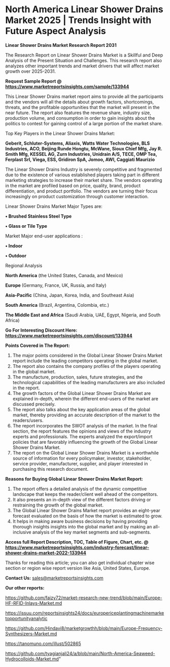# North America Linear Shower Drains Market 2025 | Trends Insight with Future Aspect Analysis

<strong>Linear Shower Drains Market Research Report 2031</strong>

The Research Report on Linear Shower Drains Market is a Skillful and Deep Analysis of the Present Situation and Challenges. This research report also analyzes other important trends and market drivers that will affect market growth over 2025-2031.

<strong>Request Sample Report @ <a href=https://www.marketreportsinsights.com/sample/133944>https://www.marketreportsinsights.com/sample/133944</a></strong>

This Linear Shower Drains market report aims to provide all the participants and the vendors will all the details about growth factors, shortcomings, threats, and the profitable opportunities that the market will present in the near future. The report also features the revenue share, industry size, production volume, and consumption in order to gain insights about the politics to contest for gaining control of a large portion of the market share.

Top Key Players in the Linear Shower Drains Market:

<strong>Geberit, Schluter-Systems, Aliaxis, Watts Water Technologies, BLS Industries, ACO, Beijing Runde Hongtu, McWane, Sioux Chief Mfg, Jay R. Smith Mfg, KESSEL AG, Zurn Industries, Unidrain A/S, TECE, OMP Tea, Ferplast Srl, Viega, ESS, Gridiron SpA, Jomoo, AWI, Caggiati Maurizio</strong>

The Linear Shower Drains Industry is severely competitive and fragmented due to the existence of various established players taking part in different marketing strategies to increase their market share. The vendors operating in the market are profiled based on price, quality, brand, product differentiation, and product portfolio. The vendors are turning their focus increasingly on product customization through customer interaction.

Linear Shower Drains Market Major Types are:

<strong>• Brushed Stainless Steel Type

• Glass or Tile Type</strong>

Market Major end-user applications :

<strong>• Indoor

• Outdoor</strong>

Regional Analysis

</u><strong><b>North America</b></strong> (the United States, Canada, and Mexico)

<strong><b>Europe </b></strong>(Germany, France, UK, Russia, and Italy)

<strong><b>Asia-Pacific</b></strong> (China, Japan, Korea, India, and Southeast Asia)

<strong><b>South America</b></strong> (Brazil, Argentina, Colombia, etc.)

<strong><b>The Middle East and Africa</b></strong> (Saudi Arabia, UAE, Egypt, Nigeria, and South Africa)

<strong>Go For Interesting Discount Here: <a href=https://www.marketreportsinsights.com/discount/133944>https://www.marketreportsinsights.com/discount/133944</a></strong>

<strong>Points Covered in The Report:</strong>
<ol>
  <li>The major points considered in the Global Linear Shower Drains Market report include the leading competitors operating in the global market.</li>
  <li>The report also contains the company profiles of the players operating in the global market.</li>
  <li>The manufacture, production, sales, future strategies, and the technological capabilities of the leading manufacturers are also included in the report.</li>
  <li>The growth factors of the Global Linear Shower Drains Market are explained in-depth, wherein the different end-users of the market are discussed precisely.</li>
  <li>The report also talks about the key application areas of the global market, thereby providing an accurate description of the market to the readers/users.</li>
  <li>The report incorporates the SWOT analysis of the market. In the final section, the report features the opinions and views of the industry experts and professionals. The experts analyzed the export/import policies that are favorably influencing the growth of the Global Linear Shower Drains Market.</li>
  <li>The report on the Global Linear Shower Drains Market is a worthwhile source of information for every policymaker, investor, stakeholder, service provider, manufacturer, supplier, and player interested in purchasing this research document.</li>
</ol>
<strong>Reasons for Buying Global Linear Shower Drains Market Report:</strong>

<ol>
  <li>The report offers a detailed analysis of the dynamic competitive landscape that keeps the reader/client well ahead of the competitors.</li>
  <li>It also presents an in-depth view of the different factors driving or restraining the growth of the global market.</li>
  <li>The Global Linear Shower Drains Market report provides an eight-year forecast evaluated on the basis of how the market is estimated to grow.</li>
  <li>It helps in making aware business decisions by having providing thorough insights insights into the global market and by making an all-inclusive analysis of the key market segments and sub-segments.</li>
</ol>
<strong>Access full Report Description, TOC, Table of Figure, Chart, etc. @ <a href=https://www.marketreportsinsights.com/industry-forecast/linear-shower-drains-market-2022-133944>https://www.marketreportsinsights.com/industry-forecast/linear-shower-drains-market-2022-133944</a></strong>


Thanks for reading this article; you can also get individual chapter wise section or region wise report version like Asia, United States, Europe.

<strong>Contact Us:</strong>
sales@marketreportsinsights.com

<strong>Our other reports:</strong>

<a href=https://github.com/faizy72/market-research-new-trend/blob/main/Europe-HF-RFID-Inlays-Market.md>https://github.com/faizy72/market-research-new-trend/blob/main/Europe-HF-RFID-Inlays-Market.md</a>

<a href=https://issuu.com/reportsinsights24/docs/europericeplantingmachinemarketopportunityanalytic>https://issuu.com/reportsinsights24/docs/europericeplantingmachinemarketopportunityanalytic</a>

<a href=https://github.com/Hindavi8/marketgrowthh/blob/main/Europe-Frequency-Synthesizers-Market.md>https://github.com/Hindavi8/marketgrowthh/blob/main/Europe-Frequency-Synthesizers-Market.md</a>

<a href=https://tanomuno.com/illust/502865>https://tanomuno.com/illust/502865</a>

<a href=https://github.com/tyagianjali24/a/blob/main/North-America-Seaweed-Hydrocolloids-Market.md>https://github.com/tyagianjali24/a/blob/main/North-America-Seaweed-Hydrocolloids-Market.md</a>"

